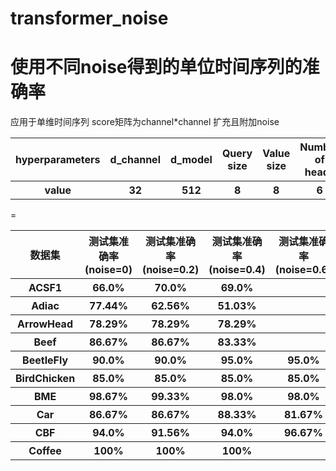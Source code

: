 # transformer_noise
使用不同noise得到的单位时间序列的准确率
=
应用于单维时间序列 score矩阵为channel*channel 扩充且附加noise
<table>
  <tr>
    <th>hyperparameters</th> <th>d_channel</th> <th>d_model</th> <th>Query size</th> <th>Value size</th> <th>Number of heads</th> <th>Number of encoder</th> <th>dropout</th> <th>Positional encoding</th> <th>mask</th>
  </tr>
  <tr>
    <th>value</th> <th>32</th> <th>512</th> <th>8</th> <th>8</th> <th>6</th> <th>6</th> <th>0.2</th> <th>True</th> <th>False</th>
  </tr>
</table>

=
<table>
  <tr>
      <th>数据集</th>
      <th>测试集准确率(noise=0)</th>
      <th>测试集准确率(noise=0.2)</th>
      <th>测试集准确率(noise=0.4)</th>
      <th>测试集准确率(noise=0.6)</th>
  </tr>
  <tr>
      <th>ACSF1</th>  <th>66.0%</th> <th>70.0%</th> <th>69.0%</th> <th></th>
  </tr>
  <tr>
      <th>Adiac</th>  <th>77.44%</th> <th>62.56%</th> <th>51.03%</th> <th></th>
  </tr>
  <tr>
      <th>ArrowHead</th>  <th>78.29%</th> <th>78.29%</th> <th>78.29%</th> <th></th>
  </tr>
  <tr>
      <th>Beef</th>  <th>86.67%</th> <th>86.67%</th> <th>83.33%</th> <th></th>
  </tr>
  <tr>
      <th>BeetleFly</th>  <th>90.0%</th> <th>90.0%</th> <th>95.0%</th> <th>95.0%</th>
  </tr>
  <tr>
      <th>BirdChicken</th>  <th>85.0%</th> <th>85.0%</th> <th>85.0%</th> <th>85.0%</th>
  </tr>
  <tr>
      <th>BME</th>  <th>98.67%</th> <th>99.33%</th> <th>98.0%</th> <th>98.0%</th>
  </tr>
  <tr>
      <th>Car</th>  <th>86.67%</th> <th>86.67%</th> <th>88.33%</th> <th>81.67%</th>
  </tr>
  <tr>
      <th>CBF</th>  <th>94.0%</th> <th>91.56%</th> <th>94.0%</th> <th>96.67%</th>
  </tr>
  <tr>
      <th>Coffee</th>  <th>100%</th> <th>100%</th> <th>100%</th> <th></th>
  </tr>
  
</table>
